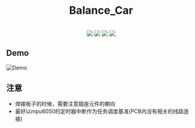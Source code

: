 <div align="center">
  <h1>Balance_Car</h1>
</div>
<br/>
<div align="center">
  <img src="https://img.shields.io/badge/License-Apache-green?logoColor=63%2C%20185%2C%2017&label=license&labelColor=63%2C%20185%2C%2017&color=63%2C%20185%2C%2017">
  <img src="https://img.shields.io/badge/Language-C-green?logoColor=63%2C%20185%2C%2017&labelColor=63%2C%20185%2C%2017&color=63%2C%20185%2C%2017">
  <img src="https://img.shields.io/badge/Platform-%20STM-green?logoColor=63%2C%20185%2C%2017&labelColor=63%2C%20185%2C%2017&color=63%2C%20185%2C%2017">
  <img src="https://img.shields.io/badge/Health-99%25-green?logoColor=63%2C%20185%2C%2017&labelColor=63%2C%20185%2C%2017&color=63%2C%20185%2C%2017">
</div>

## Demo
![Demo](./Demo/Balabce_Car.gif)

## 注意
- 焊接板子的时候，需要注意插座元件的朝向
- 最好以mpu6050的定时器中断作为任务调度基准(PCB内没有相关的线路连接)
